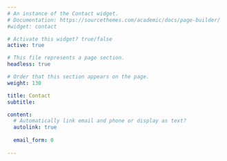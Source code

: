```yaml
---
# An instance of the Contact widget.
# Documentation: https://sourcethemes.com/academic/docs/page-builder/
#widget: contact

# Activate this widget? true/false
active: true

# This file represents a page section.
headless: true

# Order that this section appears on the page.
weight: 130

title: Contact
subtitle:

content:
  # Automatically link email and phone or display as text?
  autolink: true
  
  email_form: 0
  
---
```

